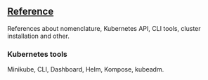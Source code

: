 ## [Reference](https://kubernetes.io/docs/reference/)

References about nomenclature, Kubernetes API, CLI tools, cluster installation and other.

### Kubernetes tools

Minikube, CLI, Dashboard, Helm, Kompose, kubeadm.  
